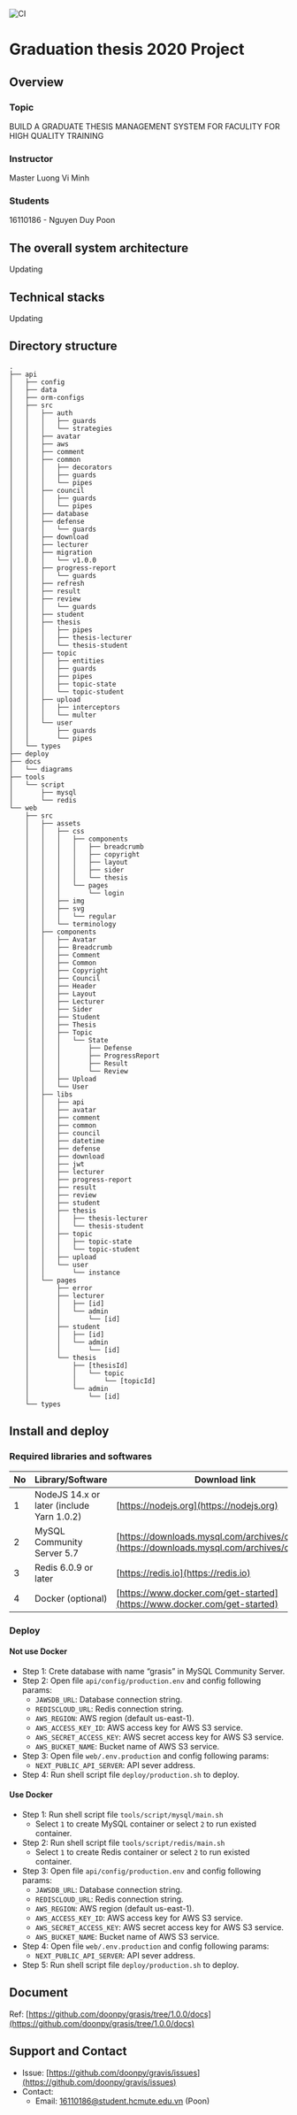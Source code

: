 ![CI](https://github.com/doonpy/grasis/workflows/CI/badge.svg)
# Graduation thesis 2020 Project
## Overview
### Topic
BUILD A GRADUATE THESIS MANAGEMENT SYSTEM FOR FACULITY FOR HIGH QUALITY TRAINING

### Instructor
Master Luong Vi Minh

### Students
16110186 - Nguyen Duy Poon
    
## The overall system architecture
Updating

## Technical stacks
Updating

## Directory structure
```
.
├── api
│   ├── config
│   ├── data
│   ├── orm-configs
│   ├── src
│   │   ├── auth
│   │   │   ├── guards
│   │   │   └── strategies
│   │   ├── avatar
│   │   ├── aws
│   │   ├── comment
│   │   ├── common
│   │   │   ├── decorators
│   │   │   ├── guards
│   │   │   └── pipes
│   │   ├── council
│   │   │   ├── guards
│   │   │   └── pipes
│   │   ├── database
│   │   ├── defense
│   │   │   └── guards
│   │   ├── download
│   │   ├── lecturer
│   │   ├── migration
│   │   │   └── v1.0.0
│   │   ├── progress-report
│   │   │   └── guards
│   │   ├── refresh
│   │   ├── result
│   │   ├── review
│   │   │   └── guards
│   │   ├── student
│   │   ├── thesis
│   │   │   ├── pipes
│   │   │   ├── thesis-lecturer
│   │   │   └── thesis-student
│   │   ├── topic
│   │   │   ├── entities
│   │   │   ├── guards
│   │   │   ├── pipes
│   │   │   ├── topic-state
│   │   │   └── topic-student
│   │   ├── upload
│   │   │   ├── interceptors
│   │   │   └── multer
│   │   └── user
│   │       ├── guards
│   │       └── pipes
│   └── types
├── deploy
├── docs
│   └── diagrams
├── tools
│   └── script
│       ├── mysql
│       └── redis
└── web
    ├── src
    │   ├── assets
    │   │   ├── css
    │   │   │   ├── components
    │   │   │   │   ├── breadcrumb
    │   │   │   │   ├── copyright
    │   │   │   │   ├── layout
    │   │   │   │   ├── sider
    │   │   │   │   └── thesis
    │   │   │   └── pages
    │   │   │       └── login
    │   │   ├── img
    │   │   ├── svg
    │   │   │   └── regular
    │   │   └── terminology
    │   ├── components
    │   │   ├── Avatar
    │   │   ├── Breadcrumb
    │   │   ├── Comment
    │   │   ├── Common
    │   │   ├── Copyright
    │   │   ├── Council
    │   │   ├── Header
    │   │   ├── Layout
    │   │   ├── Lecturer
    │   │   ├── Sider
    │   │   ├── Student
    │   │   ├── Thesis
    │   │   ├── Topic
    │   │   │   └── State
    │   │   │       ├── Defense
    │   │   │       ├── ProgressReport
    │   │   │       ├── Result
    │   │   │       └── Review
    │   │   ├── Upload
    │   │   └── User
    │   ├── libs
    │   │   ├── api
    │   │   ├── avatar
    │   │   ├── comment
    │   │   ├── common
    │   │   ├── council
    │   │   ├── datetime
    │   │   ├── defense
    │   │   ├── download
    │   │   ├── jwt
    │   │   ├── lecturer
    │   │   ├── progress-report
    │   │   ├── result
    │   │   ├── review
    │   │   ├── student
    │   │   ├── thesis
    │   │   │   ├── thesis-lecturer
    │   │   │   └── thesis-student
    │   │   ├── topic
    │   │   │   ├── topic-state
    │   │   │   └── topic-student
    │   │   ├── upload
    │   │   └── user
    │   │       └── instance
    │   └── pages
    │       ├── error
    │       ├── lecturer
    │       │   ├── [id]
    │       │   └── admin
    │       │       └── [id]
    │       ├── student
    │       │   ├── [id]
    │       │   └── admin
    │       │       └── [id]
    │       └── thesis
    │           ├── [thesisId]
    │           │   └── topic
    │           │       └── [topicId]
    │           └── admin
    │               └── [id]
    └── types

```

## Install and deploy
### Required libraries and softwares
|No|Library/Software|Download link|
|---|---|---|
|1|NodeJS 14.x or later (include Yarn 1.0.2)|[https://nodejs.org](https://nodejs.org)|
|2|MySQL Community Server 5.7|[https://downloads.mysql.com/archives/community](https://downloads.mysql.com/archives/community)|
|3|Redis 6.0.9 or later|[https://redis.io](https://redis.io)|
|4|Docker (optional)|[https://www.docker.com/get-started](https://www.docker.com/get-started)|
### Deploy
#### Not use Docker
* Step 1: Crete database with name “grasis” in MySQL Community Server.
* Step 2: Open file `api/config/production.env` and config following params:
    * `JAWSDB_URL`: Database connection string.
    * `REDISCLOUD_URL`: Redis connection string.
    * `AWS_REGION`: AWS region (default us-east-1).
    * `AWS_ACCESS_KEY_ID`: AWS access key for AWS S3 service.
    * `AWS_SECRET_ACCESS_KEY`: AWS secret access key for AWS S3 service.
    * `AWS_BUCKET_NAME`: Bucket name of AWS S3 service.
* Step 3: Open file `web/.env.production` and config following params:
    * `NEXT_PUBLIC_API_SERVER`: API sever address.
* Step 4: Run shell script file `deploy/production.sh` to deploy.
#### Use Docker
* Step 1: Run shell script file `tools/script/mysql/main.sh` 
    * Select `1` to create MySQL container or select `2` to run existed container.
* Step 2: Run shell script file `tools/script/redis/main.sh` 
    * Select `1` to create Redis container or select `2` to run existed container.
* Step 3: Open file `api/config/production.env` and config following params:
    * `JAWSDB_URL`: Database connection string.
    * `REDISCLOUD_URL`: Redis connection string.
    * `AWS_REGION`: AWS region (default us-east-1).
    * `AWS_ACCESS_KEY_ID`: AWS access key for AWS S3 service.
    * `AWS_SECRET_ACCESS_KEY`: AWS secret access key for AWS S3 service.
    * `AWS_BUCKET_NAME`: Bucket name of AWS S3 service.
* Step 4: Open file `web/.env.production` and config following params:
    * `NEXT_PUBLIC_API_SERVER`: API sever address. 
* Step 5: Run shell script file `deploy/production.sh` to deploy.
## Document
Ref: [https://github.com/doonpy/grasis/tree/1.0.0/docs](https://github.com/doonpy/grasis/tree/1.0.0/docs)

## Support and Contact
- Issue: [https://github.com/doonpy/gravis/issues](https://github.com/doonpy/gravis/issues)
- Contact: 
    - Email: 16110186@student.hcmute.edu.vn (Poon)
